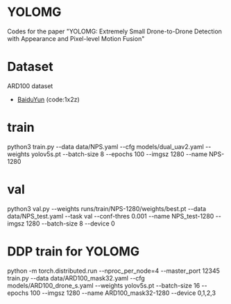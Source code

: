 # YOLOMG
Codes for the paper "YOLOMG: Extremely Small Drone-to-Drone Detection with Appearance and Pixel-level Motion Fusion"

# Dataset
ARD100 dataset
- [BaiduYun](https://pan.baidu.com/s/1ycAoKbzQ1rlzvKr8VRakgw?pwd=1x2z ) (code:1x2z)

# train
python3 train.py --data data/NPS.yaml --cfg models/dual_uav2.yaml --weights yolov5s.pt --batch-size 8 --epochs 100 --imgsz 1280 --name NPS-1280

# val
python3 val.py --weights runs/train/NPS-1280/weights/best.pt --data data/NPS_test.yaml --task val --conf-thres 0.001 --name NPS_test-1280 --imgsz 1280 --batch-size 8 --device 0

# DDP train for YOLOMG
python -m torch.distributed.run --nproc_per_node=4 --master_port 12345 train.py --data data/ARD100_mask32.yaml --cfg models/ARD100_drone_s.yaml --weights yolov5s.pt --batch-size 16 --epochs 100 --imgsz 1280 --name ARD100_mask32-1280 --device 0,1,2,3
